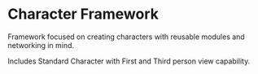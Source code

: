 # Character Framework
Framework focused on creating characters with reusable modules and networking in mind.

Includes Standard Character with First and Third person view capability.